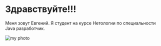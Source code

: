 # Здравствуйте!!!
Меня зовут Евгений. Я студент на курсе Нетологии по специальности Java разработчик.

![my photo](/Users/evgenijturkin/Desktop/MojohnProfile/IMG_0905.JPG)